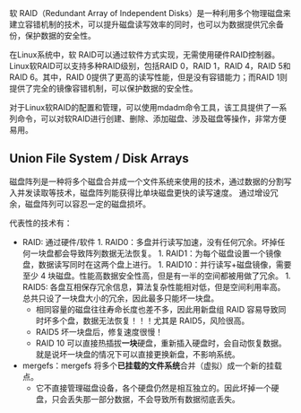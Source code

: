 
软 RAID（Redundant Array of Independent Disks）是一种利用多个物理磁盘来建立容错机制的技术，可以提升磁盘读写效率的同时，也可以为数据提供冗余备份，保护数据的安全性。

在Linux系统中，软 RAID可以通过软件方式实现，无需使用硬件RAID控制器。Linux软RAID可以支持多种RAID级别，包括RAID 0，RAID 1，RAID 4，RAID 5和RAID 6。其中，RAID 0提供了更高的读写性能，但是没有容错能力；而RAID 1则提供了完全的镜像容错机制，可以保护数据的安全性。

对于Linux软RAID的配置和管理，可以使用mdadm命令工具，该工具提供了一系列命令，可以对软RAID进行创建、删除、添加磁盘、涉及磁盘等操作，非常方便易用。


## Union File System / Disk Arrays

磁盘阵列是一种将多个磁盘合并成一个文件系统来使用的技术，通过数据的分割写入并发读取等技术，磁盘阵列能获得比单块磁盘更快的读写速度。
通过增设冗余，磁盘阵列可以容忍一定的磁盘损坏。

代表性的技术有：

- RAID: 通过硬件/软件
        1. RAID0：多盘并行读写加速，没有任何冗余。坏掉任何一块盘都会导致阵列数据无法恢复。
        1. RAID1：为每个磁盘设置一个镜像盘，数据读写同时在这两个盘上进行。
        1. RAID10：并行读写+磁盘镜像，需要至少 4 块磁盘。性能高数据安全性高，但是有一半的空间都被用做了冗余。
        1. RAID5: 各盘互相保存冗余信息，算法复杂性能相对低，但是空间利用率高。总共只设了一块盘大小的冗余，因此最多只能坏一块盘。
    - 相同容量的磁盘往往寿命长度也差不多，因此用新盘组 RAID 容易导致同时坏多个盘，数据无法恢复！！！尤其是 RAID5，风险很高。
    - RAID5 坏一块盘后，修复速度很慢！
    - RAID 10 可以直接热插拔**一块**硬盘，重新插入硬盘时，会自动恢复数据。就是说坏一块盘的情况下可以直接更换新盘，不影响系统。
- mergefs：mergefs 将多个**已挂载的文件系统**合并（虚拟）成一个新的挂载点。
    - 它不直接管理磁盘设备，各个硬盘仍然是相互独立的。因此坏掉一个硬盘，只会丢失那一部分数据，不会导致所有数据彻底丢失。